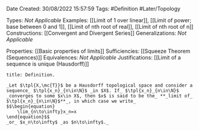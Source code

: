 <div class="topSpace"></div>

Date Created: 30/08/2022 15:57:59
Tags: #Definition #Later/Topology

Types: _Not Applicable_
Examples: [[Limit of 1 over linear]], [[Limit of power; base between 0 and 1]], [[Limit of nth root of real]], [[Limit of nth root of n]]
Constructions: [[Convergent and Divergent Series]]
Generalizations: _Not Applicable_

Properties: [[Basic properties of limits]]
Sufficiencies: [[Squeeze Theorem (Sequences)]]
Equivalences: _Not Applicable_
Justifications: [[Limit of a sequence is unique (Hausdorff)]]

``` ad-Definition
title: Definition.

_Let $\tpl{X,\mc{T}}$ be a Hausdorff topological space and consider a sequence_ $\tpl{x_n}_{n\in\N}$ _in $X$. If_ $\tpl{x_n}_{n\in\N}$ _converges to some $x\in X$, then $x$ is said to be the_ **_limit of_ $\tpl{x_n}_{n\in\N}$**_, in which case we write_
$$\begin{equation}
    \lim_{n\to\infty}x_n=x
\end{equation}$$
_or_ $x_n\to\infty$ _as $n\to\infty$._

```

